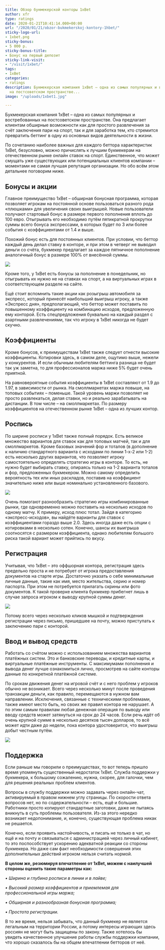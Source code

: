 ```yaml
---
title: Обзор букмекерской конторы 1хBet
author: xfr
type: ratings
date: 2020-01-21T10:41:14.000+00:00
url: "/2020/01/21/obzor-bukmekerskoj-kontory-1hbet/"
sticky-logo-url:
- 1xbet.png
sticky-bonus:
- 5 000 р.
sticky-bonus-title:
- Бонус на первый депозит
sticky-link-visit:
- "/visit/1xbet/"
tags:
- 1хBet
categories:
- ratings
description: Букмекерская компания 1хBet – одна из самых популярных и востребованных
  на постсоветском пространстве...
image: "/uploads/1xbet1.jpg"

---
```

Букмекерская компания 1хBet – одна из самых популярных и востребованных на постсоветском пространстве. Она предлагает клиентам обширные возможности как для простого развлечения за счёт заключения пари на спорт, так и для заработка тем, кто стремится превратить беттинг в одну из основных видов деятельности в жизни.

По сочетанию наиболее важных для каждого беттора характеристик 1хBet, безусловно, можно причислять к лучшим букмекерам на отечественном рынке онлайн ставок на спорт. Единственное, что может смущать уже существующих или потенциальных клиентов компании – моментами не самая лучшая репутация организации. Но обо всём этом детальнее поговорим ниже.

## Бонусы и акции

Главное преимущество 1хBet – обширная бонусная программа, которая позволяет игрокам на постоянной основе пользоваться разного рода «плюшками» для увеличения своих выигрышей. Новые пользователи получают стартовый бонус в размере первого пополнения вплоть до 100 евро. Отыгрывать его необходимо путём пятикратной прокрутки суммы всего бонуса экспрессами, в которых будет по 3 или более события с коэффициентами от 1.4 и выше.

Похожий бонус есть для постоянных клиентов. При условии, что беттор каждый день делал ставку в конторе, и при этом в четверг не выводил деньги со счёта, букмекер предлагает за каждое пятничное пополнение аналогичный бонус в размере 100% от внесённой суммы.

![](/uploads/screenshot_3-2.jpg)

Кроме того, у 1хBet есть бонусы за пополнение в понедельник, но отыгрывать их нужно не на ставках на спорт, а на виртуальных играх в соответствующем разделе на сайте.

Ещё стоит вспомнить такие акции как розыгрыш автомобиля за экспресс, который принесёт наибольший выигрыш игроку, а также «Экспресс дня», предполагающий, что беттор может поставить по повышенному коэффициенту на комбинацию исходов, предложенную ему конторой. Есть спецпредложения буквально на каждый раздел с азартными развлечениями, так что игроку в 1хBet никогда не будет скучно.

## Коэффициенты

Кроме бонусов, к преимуществам 1хBet также следует отнести высокие коэффициенты. Котировки здесь, в самом деле, ощутимо выше, нежели у конкурентов. И если обычным любителям беттинга разница не будет так уж заметна, то для профессионалов маржа ниже 5% будет очень приятной.

На равновероятные события коэффициенты в 1хBet составляют от 1.9 до 1.97, в зависимости от рынка. На смоллмаркетах маржа повыше, на топовых событиях – поменьше. Такой уровень маржи позволяет не просто развлекаться, делая ставки, но и реально зарабатывать на дистанции. В том числе – на смоллмаркетах. По размеру коэффициентов на отечественном рынке 1хBet – одна из лучших контор.

## Роспись

По ширине росписи у 1хBet также полный порядок. Есть великое множество вариантов для ставок как для топовых матчей, так и для смоллмаркетов. Кроме базовых значений фор и тоталов (в дополнение к наличию стандартного варианта с исходами по линии 1-х-2 или 1-2) есть несколько других вариантов, что позволяет игроку самостоятельно определять стратегию игры в конторе. То есть, не нужно будет выбирать ставку, опираясь только на 1-2 варианта тоталов и фор, предложенных букмекером. Можно самому определить вероятность тех или иных раскладов, поставив на коэффициент значительно ниже или выше номинально установленного базового.

![](/uploads/screenshot_4-2.jpg)

Очень помогают разнообразить стратегию игры комбинированные рынки, где одновременно можно поставить на несколько исходов по одному матчу. К примеру, исход плюс тотал. Зайдя в категорию «экспресс-исходов», вы найдёте варианты для ставок с коэффициентами гораздо выше 2.0. Здесь иногда даже есть опции с котировками в несколько сотен. Конечно, шансы их выигрыша соотносятся с размером коэффициента, однако любителям большого риска такой вариант может прийтись по вкусу.

## Регистрация

Учитывая, что 1хBet – это оффшорная контора, регистрация здесь предельно проста и не потребует от игрока предоставления документов на старте игры. Достаточно указать о себе минимальные личные данные, такие как имя, место жительства, серию и номер паспорта. При этом не потребуется прилагать скрины или фото документов. К такой проверке клиента букмекер прибегнет лишь в случае запроса игроком к выводу крупной суммы денег.

![](/uploads/1xbet4.jpg)

Потому всего через несколько кликов мышкой и подтверждения регистрации через письмо, пришедшее на почту, можно приступать к заключению пари с конторой.

## Ввод и вывод средств

Работать со счётом можно с использованием множества вариантов платёжных систем. Это и банковские переводы, и кредитные карты, и виртуальные платёжные инструменты. С максимумами пополнения и вывода денег лучше ознакомиться лично, просмотрев на сайте конторы данные по конкретной платёжной системе.

По срокам движения денег на игровой счёт и с него проблем у игроков обычно не возникает. Всего через несколько минут после проведения транзакции деньги, как правило, перемещаются в нужном вам направлении. Исключения, связанные с техническими проблемами, также имеют место быть, но своих же правил контора не нарушает. А по этим самым правилам любая денежная операция по выводу или вводу средств может затянуться на срок до 24 часов. Если речь идёт об очень крупной сумме в несколько десятков тысяч долларов, то всё может идти даже до недели, пока контора удостоверится, что выигрыш добыт честным путём.

![](/uploads/1xbet3.jpg)

## Поддержка

Если раньше мы говорили о преимуществах, то вот теперь пришло время упомянуть существенный недостаток 1хBet. Служба поддержки у букмекера, к большому сожалению, нужна, скорее, для галочки, чем для решения реальных проблем клиентов.

Вопросы в службу поддержки можно задавать через онлайн-чат, активируемый в правом нижнем углу страницы. По скорости ответа вопросов нет, но по содержательности – есть, ещё и большие. Работники просто копируют стандартные заготовки, даже не пытаясь вникнуть в суть проблемы пользователя. Из-за этого нередко возникает недопонимание, и, конечно, существующая проблема никак не решается.

Конечно, если проявить настойчивость, и писать не только в чат, но ещё и на почту и связываться с администрацией через личный кабинет, то это поспособствует ускорению адекватной реакции со стороны букмекера. Но даже сам факт необходимости совершения этих дополнительных действий игроком нельзя считать нормой.

**В целом же, резюмируя впечатление от 1хBet, можем с наилучшей стороны оценить такие параметры как:**

_• Ширина и глубина росписи в линии и в лайве;_

_• Высокий размер коэффициентов и приемлемая для профессиональной игры маржа;_

_• Обширная и разнообразная бонусная программа;_

_• Простота регистрации._

В то же время, нельзя забывать, что данный букмекер не является легальным на территории России, а потому интересы играющих здесь россиян не могут быть защищены по закону. Также хотелось бы увидеть качественное улучшение работы службы поддержки компании, что хорошо сказалось бы на общем впечатлении бетторов от неё.